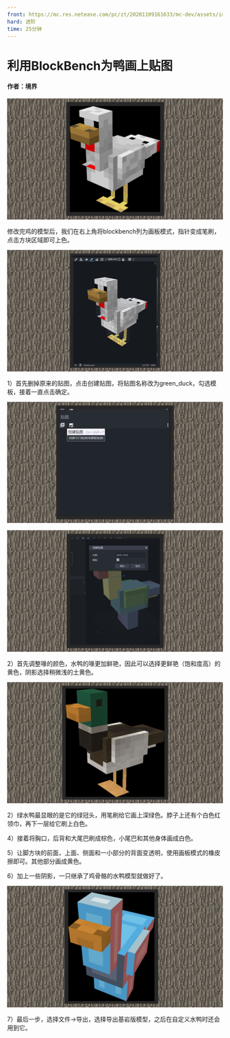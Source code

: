 ```yaml
---
front: https://mc.res.netease.com/pc/zt/20201109161633/mc-dev/assets/img/11_5.2f677828.jpg
hard: 进阶
time: 25分钟
---
```


# 利用BlockBench为鸭画上贴图



#### 作者：境界



![](./images/11_1.jpg)



修改完鸡的模型后，我们在右上角将blockbench列为画板模式，指针变成笔刷，点击方块区域即可上色。

![](./images/11_2.jpg)



1）首先删掉原来的贴图，点击创建贴图，将贴图名称改为green_duck，勾选模板，接着一直点击确定。

![](./images/11_3.jpg)



![](./images/11_4.jpg)



2）首先调整喙的颜色，水鸭的喙更加鲜艳，因此可以选择更鲜艳（饱和度高）的黄色，阴影选择稍微浅的土黄色。

![](./images/11_5.jpg)



2）绿水鸭最显眼的是它的绿冠头，用笔刷给它画上深绿色。脖子上还有个白色红领巾，再下一层给它刷上白色。

4）接着将胸口，后背和大尾巴刷成棕色，小尾巴和其他身体画成白色。

5）让脚方块的前面，上面、侧面和一小部分的背面变透明，使用画板模式的橡皮擦即可。其他部分画成黄色。

6）加上一些阴影，一只继承了鸡骨骼的水鸭模型就做好了。

![](./images/11_6.jpg)



7）最后一步，选择文件->导出，选择导出基岩版模型，之后在自定义水鸭时还会用到它。